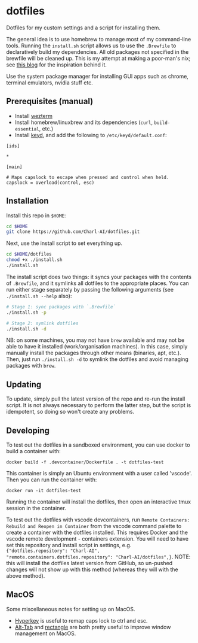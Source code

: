 # dotfiles

Dotfiles for my custom settings and a script for installing them.

The general idea is to use homebrew to manage most of my command-line tools. Running the `install.sh` script allows us to use the `.Brewfile` to declaratively build my dependencies. All old packages not specified in the brewfile will be cleaned up. This is my attempt at making a poor-man's nix; see [this blog](https://matthiasportzel.com/brewfile/) for the inspiration behind it.

Use the system package manager for installing GUI apps such as chrome, terminal emulators, nvidia stuff etc.

## Prerequisites (manual)

- Install [wezterm](https://wezfurlong.org/wezterm/)
- Install homebrew/linuxbrew and its dependencies (`curl`, `build-essential`, etc.)
- Install [keyd](https://github.com/rvaiya/keyd), and add the following to `/etc/keyd/default.conf`:

```
[ids]

*

[main]

# Maps capslock to escape when pressed and control when held.
capslock = overload(control, esc)
```

## Installation

Install this repo in `$HOME`:

```bash
cd $HOME
git clone https://github.com/Charl-AI/dotfiles.git
```

Next, use the install script to set everything up. 

```bash
cd $HOME/dotfiles
chmod +x ./install.sh
./install.sh
```

The install script does two things: it syncs your packages with the contents of `.Brewfile`, and it symlinks all dotfiles to the appropriate places. You can run either stage separately by passing the following arguments (see `./install.sh --help` also): 

```bash
# Stage 1: sync packages with `.Brewfile`
./install.sh -p

# Stage 2: symlink dotfiles
./install.sh -d
```

NB: on some machines, you may not have `brew` available and may not be able to have it installed (work/organisation machines). In this case, simply manually install the packages through other means (binaries, apt, etc.). Then, just run `./install.sh -d` to symlink the dotfiles and avoid managing packages with `brew`.

## Updating

To update, simply pull the latest version of the repo and re-run the install script. It is not always necessary to perform the latter step, but the script is idempotent, so doing so won't create any problems.

## Developing

To test out the dotfiles in a sandboxed environment, you can use docker to build a container with:

`docker build -f .devcontainer/Dockerfile . -t dotfiles-test`

This container is simply an Ubuntu environment with a user called 'vscode'. Then you can run the container with:

`docker run -it dotfiles-test`

Running the container will install the dotfiles, then open an interactive tmux session in the container.

To test out the dotfiles with vscode devcontainers, run `Remote Containers: Rebuild and Reopen in Container` from the vscode command palette to create a container with the dotfiles installed. This requires Docker and the vscode remote development - containers extension. You will need to have set this repository and install script in settings, e.g. `{"dotfiles.repository": "Charl-AI", "remote.containers.dotfiles.repository": "Charl-AI/dotfiles",}`. NOTE: this will install the dotfiles latest version from GitHub, so un-pushed changes will not show up with this method (whereas they will with the above method).

## MacOS

Some miscellaneous notes for setting up on MacOS.

- [Hyperkey](https://hyperkey.app/) is useful to remap caps lock to ctrl and esc.
- [Alt-Tab](https://alt-tab-macos.netlify.app/) and [rectangle](https://rectangleapp.com/) are both pretty useful to improve window management on MacOS.
